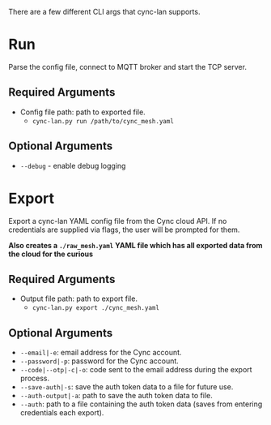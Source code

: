 There are a few different CLI args that cync-lan supports.

# Run
Parse the config file, connect to MQTT broker and start the TCP server.

## Required Arguments
- Config file path: path to exported file.
    - `cync-lan.py run /path/to/cync_mesh.yaml`

## Optional Arguments
- `--debug` - enable debug logging

# Export
Export a cync-lan YAML config file from the Cync cloud API. 
If no credentials are supplied via flags, the user will be prompted for them.

**Also creates a `./raw_mesh.yaml` YAML file which has all exported data from the cloud for the curious**

## Required Arguments
- Output file path: path to export file.
    - `cync-lan.py export ./cync_mesh.yaml`

## Optional Arguments
- `--email|-e`: email address for the Cync account.
- `--password|-p`: password for the Cync account.
- `--code|--otp|-c|-o`: code sent to the email address during the export process.
- `--save-auth|-s`: save the auth token data to a file for future use.
- `--auth-output|-a`: path to save the auth token data to file.
- `--auth`: path to a file containing the auth token data (saves from entering credentials each export).
